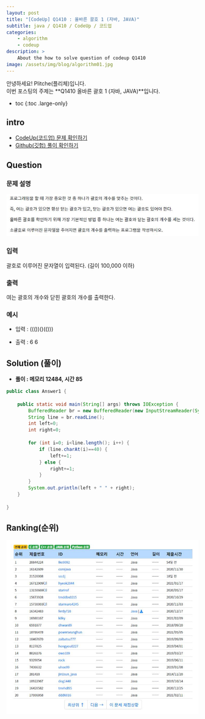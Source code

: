 ```yaml
---
layout: post
title: "[CodeUp] Q1410 : 올바른 괄호 1 (자바, JAVA)"
subtitle: java / Q1410 / CodeUp / 코드업
categories:
    - algorithm
    - codeup
description: >
    About the how to solve question of codeup Q1410
image: /assets/img/blog/algorithm01.jpg
---
```


안녕하세요! Plitche(플리체)입니다.  
이번 포스팅의 주제는 **Q1410 올바른 괄호 1 (자바, JAVA)**입니다.

* toc
{:toc .large-only}

## intro
* [CodeUp(코드업) 문제 확인하기](https://codeup.kr/problem.php?id=1410)  
* [Github(깃헙) 풀이 확인하기](https://github.com/plitche/CodeUp_Solution/tree/master/Q1401~Q1500/Q1410)  

## Question
### 문제 설명
![](/assets/post/codeup/Q1400~Q1499/20211008/01.JPG)  

### 입력
괄호로 이루어진 문자열이 입력된다. (길이 100,000 이하)  

### 출력
여는 괄호의 개수와 닫힌 괄호의 개수를 출력한다.  

### 예시
* 입력 : ((())()(()))  

* 출력 : 6 6  

## Solution (풀이)
* **풀이 : 메모리 12484, 시간 85**  

```java
public class Answer1 {
	 
    public static void main(String[] args) throws IOException {
        BufferedReader br = new BufferedReader(new InputStreamReader(System.in));
        String line = br.readLine();
        int left=0;
        int right=0;

        for (int i=0; i<line.length(); i++) {
            if (line.charAt(i)==40) {
                left+=1;
            } else {
                right+=1;
            }
        }
        System.out.println(left + " " + right);
    }
	
}
```  

## Ranking(순위)
![](/assets/post/codeup/Q1400~Q1499/20211008/03.JPG)  